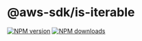 # @aws-sdk/is-iterable

[![NPM version](https://img.shields.io/npm/v/@aws-sdk/is-iterable/preview.svg)](https://www.npmjs.com/package/@aws-sdk/is-iterable)
[![NPM downloads](https://img.shields.io/npm/dm/@aws-sdk/is-iterable.svg)](https://www.npmjs.com/package/@aws-sdk/is-iterable)
